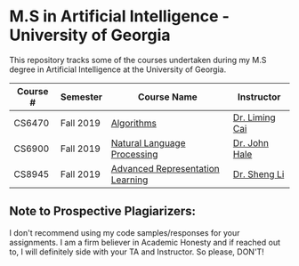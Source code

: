# M.S in Artificial Intelligence - University of Georgia
This repository tracks some of the courses undertaken during my M.S degree in Artificial Intelligence at the University of Georgia.

| Course #| Semester | Course Name | Instructor |
|-------------|--------------|-----------------------------------|-------------|
| CS6470           | Fall 2019 | [Algorithms](https://github.com/aashishyadavally/MS_AI_Coursework/blob/main/CS6470)| [Dr. Liming Cai](http://cobweb.cs.uga.edu/~cai/)|
| CS6900           | Fall 2019 | [Natural Language Processing](https://github.com/aashishyadavally/MS_AI_Coursework/blob/main/CS6900)| [Dr. John Hale](https://ling.franklin.uga.edu/directory/people/john-hale)|
| CS8945           | Fall 2019 | [Advanced Representation Learning](https://github.com/aashishyadavally/MS_AI_Coursework/blob/main/CS8945)| [Dr. Sheng Li](http://cobweb.cs.uga.edu/~shengli/)|

## Note to Prospective Plagiarizers:
I don't recommend using my code samples/responses for your assignments. I am a firm believer in Academic Honesty and if reached out to, I will definitely side with your TA and Instructor. So please, DON'T!

